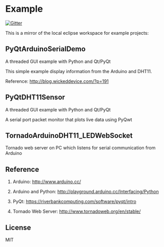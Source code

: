 # Example 

[![Gitter](https://badges.gitter.im/Py03013052/ArduinoPython.svg)](https://gitter.im/Py03013052/ArduinoPython?utm_source=badge&utm_medium=badge&utm_campaign=pr-badge)

This is a mirror of the local eclipse workspace for example projects:

## PyQtArduinoSerialDemo

A threaded GUI example with Python and Qt/PyQt 

This simple example display information from the Arduino and DHT11. 

Reference:  http://blog.wickeddevice.com/?p=191 

## PyQtDHT11Sensor

A threaded GUI example with Python and Qt/PyQt 

A serial port packet monitor that plots live data using PyQwt

## TornadoArduinoDHT11_LEDWebSocket

Tornado web server on PC which listens for serial communication from Arduino 

## Reference

1. Arduino: http://www.arduino.cc/

2. Arduino and Python: http://playground.arduino.cc/Interfacing/Python

3. PyQt: https://riverbankcomputing.com/software/pyqt/intro

4. Tornado Web Server: http://www.tornadoweb.org/en/stable/

## License

MIT 
